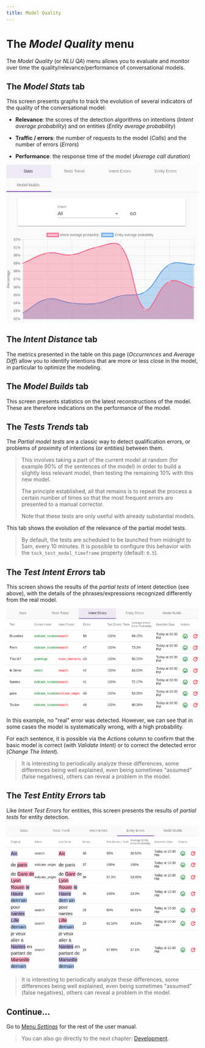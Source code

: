 ```yaml
---
title: Model Quality
---
```


# The _Model Quality_ menu

The _Model Quality_ (or _NLU QA_) menu allows you to evaluate and monitor over time the quality/relevance/performance of conversational models.

## The _Model Stats_ tab

This screen presents graphs to track the evolution of several indicators of the quality of the conversational model:

* **Relevance**: the scores of the detection algorithms on intentions (_Intent average probability_)
and on entities (_Entity average probability_)

* **Traffic / errors**: the number of requests to the model (_Calls_) and the number of errors (_Errors_)

* **Performance**: the response time of the model (_Average call duration_)

![NLP - QA admin interface](../../img/tock-nlp-admin-qa.png "Example of relevance monitoring")

## The _Intent Distance_ tab

The metrics presented in the table on this page (_Occurrences_ and _Average Diff_) allow you to identify intentions that are
more or less close in the model, in particular to optimize the modeling.

## The _Model Builds_ tab

This screen presents statistics on the latest reconstructions of the model. These are therefore indications on
the performance of the model.

## The _Tests Trends_ tab

The _Partial model tests_ are a classic way to detect qualification errors,
or problems of proximity of intentions (or entities) between them.

> This involves taking a part of the current model at random (for example 90% of the sentences of the model) in order to build
> a slightly less relevant model, then testing the remaining 10% with this new model.
>
> The principle established, all that remains is to repeat the process a certain number of times
> so that the most frequent errors are presented to a manual corrector.
>
> Note that these tests are only useful with already substantial models.

This tab shows the evolution of the relevance of the partial model tests.

> By default, the tests are scheduled to be launched from midnight to 5am, every 10 minutes.
> It is possible to configure this behavior with the `tock_test_model_timeframe` property (default: `0.5`).

## The _Test Intent Errors_ tab

This screen shows the results of the _partial tests_ of intent detection (see above), with the details of the
phrases/expressions recognized differently from the real model.

![Tock schema](../../img/intent-errors.png "Intent error detected")

In this example, no "real" error was detected. However, we can see that in some cases the model
is systematically wrong, with a high probability.

For each sentence, it is possible via the _Actions_ column to confirm that the basic model is correct (with
_Validate Intent_) or to correct the detected error (_Change The Intent_).

> It is interesting to periodically analyze these differences, some differences being well explained, even being
>sometimes "assumed" (false negatives), others can reveal a problem in the model.

## The _Test Entity Errors_ tab

Like _Intent Test Errors_ for entities, this screen presents the results of _partial tests_ for entity detection.

![Tock schema](../../img/entity-errors.png "Entity errors detected")

> It is interesting to periodically analyze these differences, some differences being well explained, even being
>sometimes "assumed" (false negatives), others can reveal a problem in the model.

## Continue...

Go to [Menu _Settings_](../configuration) for the rest of the user manual.

> You can also go directly to the next chapter: [Development](../../../dev/modes.md).
